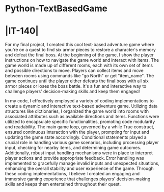 # Python-TextBasedGame
# |IT-140| 

For my final project, I created this cool text-based adventure game where you're on a quest to find six armor pieces to restore a character's memory and defeat the final boss. At the beginning of the game, I show the player instructions on how to navigate the game world and interact with items. 
The game world is made up of different rooms, each with its own set of items and possible directions to move. 
Players can collect items and move between rooms using commands like "go North" or get "item_name". 
The game continues until the player either defeats the final boss with all six armor pieces or loses the boss battle. It's a fun and interactive way to challenge players' decision-making skills and keep them engaged!


In my code, I effectively employed a variety of coding implementations to create a dynamic and interactive text-based adventure game.
Utilizing data structures like dictionaries, I organized the game world into rooms with associated attributes such as available directions and items.
Functions were utilized to encapsulate specific functionalities, promoting code modularity and readability. 
The main game loop, governed by a while True construct, ensured continuous interaction with the player, prompting for input and updating the game state accordingly. 
Conditional statements played a crucial role in handling various game scenarios, including processing player input, checking for nearby items, and determining game outcomes. 
Additionally, robust input handling mechanisms were in place to interpret player actions and provide appropriate feedback. 
Error handling was implemented to gracefully manage invalid inputs and unexpected situations, enhancing the overall stability and user experience of the game. 
Through these coding implementations, I believe I created an engaging and immersive gaming experience that challenges players' decision-making skills and keeps them entertained throughout their quest.
